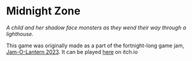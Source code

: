 # Midnight Zone
_A child and her shadow face monsters as they wend their way through a lighthouse._

This game was originally made as a part of the fortnight-long game jam, [Jam-O-Lantern 2023](https://itch.io/jam/jam-o-lantern-2023/entries). It can be played [here](https://opbb.itch.io/midnight-zone) on itch.io
